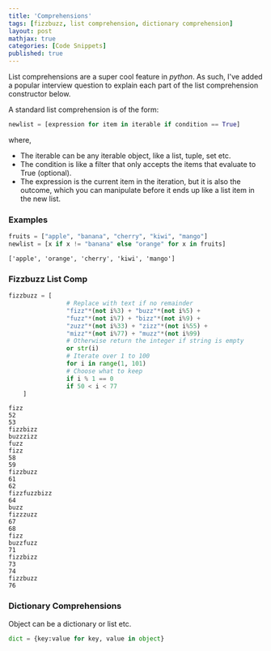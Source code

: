 ```yaml
---
title: 'Comprehensions'
tags: [fizzbuzz, list comprehension, dictionary comprehension]
layout: post
mathjax: true
categories: [Code Snippets]
published: true
---
```



List comprehensions are a super cool feature in *python*. As such, I've added a popular interview question to explain each part of the list comprehension constructor below. 

A standard list comprehension is of the form:

```python
newlist = [expression for item in iterable if condition == True]
```
where,
- The iterable can be any iterable object, like a list, tuple, set etc.
- The condition is like a filter that only accepts the items that evaluate to True (optional).
- The expression is the current item in the iteration, but it is also the outcome, which you can manipulate before it ends up like a list item in the new list.

### Examples

```python
fruits = ["apple", "banana", "cherry", "kiwi", "mango"]
newlist = [x if x != "banana" else "orange" for x in fruits]
```

    ['apple', 'orange', 'cherry', 'kiwi', 'mango']


### Fizzbuzz List Comp

```python
fizzbuzz = [
                # Replace with text if no remainder
                "fizz"*(not i%3) + "buzz"*(not i%5) +
                "fuzz"*(not i%7) + "bizz"*(not i%9) +
                "zuzz"*(not i%33) + "zizz"*(not i%55) +
                "mizz"*(not i%77) + "muzz"*(not i%99)
                # Otherwise return the integer if string is empty
                or str(i)
                # Iterate over 1 to 100
                for i in range(1, 101)
                # Choose what to keep
                if i % 1 == 0
                if 50 < i < 77
    ]
```

    fizz
    52
    53
    fizzbizz
    buzzzizz
    fuzz
    fizz
    58
    59
    fizzbuzz
    61
    62
    fizzfuzzbizz
    64
    buzz
    fizzzuzz
    67
    68
    fizz
    buzzfuzz
    71
    fizzbizz
    73
    74
    fizzbuzz
    76


### Dictionary Comprehensions

Object can be a dictionary or list etc.

```python
dict = {key:value for key, value in object}
```